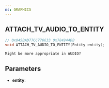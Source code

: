 ```yaml
---
ns: GRAPHICS
---
```

## ATTACH_TV_AUDIO_TO_ENTITY

```c
// 0x845BAD77CC770633 0x784944DB
void ATTACH_TV_AUDIO_TO_ENTITY(Entity entity);
```

```
Might be more appropriate in AUDIO?  
```

## Parameters
* **entity**: 

